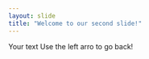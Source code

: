 ```yaml
---
layout: slide
title: "Welcome to our second slide!"
---
```

Your text
Use the left arro to go back!
